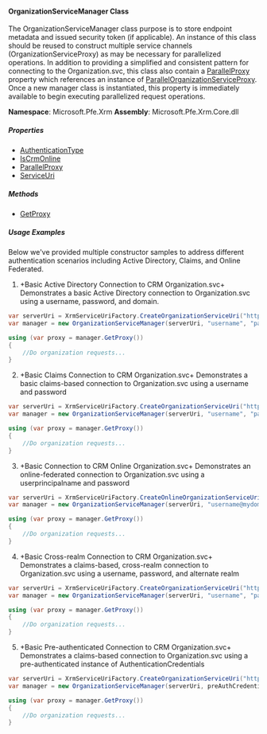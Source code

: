 #### OrganizationServiceManager Class

The OrganizationServiceManager class purpose is to store endpoint metadata and issued security token (if applicable). An instance of this class should be reused to construct multiple service channels (OrganizationServiceProxy) as may be necessary for parallelized operations.  In addition to providing a simplified and consistent pattern for connecting to the Organization.svc, this class also contain a [ParallelProxy](ParallelProxy-Property) property which references an instance of [ParallelOrganizationServiceProxy](ParallelOrganizationServiceProxy-Class).  Once a new manager class is instantiated, this property is immediately available to begin executing parallelized request operations.

**Namespace**: Microsoft.Pfe.Xrm
**Assembly**: Microsoft.Pfe.Xrm.Core.dll

##### Properties

* [AuthenticationType](AuthenticationType-Property.md)
* [IsCrmOnline](IsCrmOnline-Property.md)
* [ParallelProxy](ParallelProxy-Property.md)
* [ServiceUri](ServiceUri-Property.md)

##### Methods

* [GetProxy](GetProxy-Method.md)

##### Usage Examples

Below we've provided multiple constructor samples to address different authentication scenarios including Active Directory, Claims, and Online Federated.

1. +Basic Active Directory Connection to CRM Organization.svc+
Demonstrates a basic Active Directory connection to Organization.svc using a username, password, and domain.

```c#
var serverUri = XrmServiceUriFactory.CreateOrganizationServiceUri("http://mycrmserver:5555/myorganization");
var manager = new OrganizationServiceManager(serverUri, "username", "password", "mydomain");

using (var proxy = manager.GetProxy())
{
    //Do organization requests...
}
```

2. +Basic Claims Connection to CRM Organization.svc+
Demonstrates a basic claims-based connection to Organization.svc using a username and password

```c#
var serverUri = XrmServiceUriFactory.CreateOrganizationServiceUri("https://mycrmserver:5555/myorganization");
var manager = new OrganizationServiceManager(serverUri, "username", "password");

using (var proxy = manager.GetProxy())
{
    //Do organization requests...
}
```

3. +Basic Connection to CRM Online Organization.svc+
Demonstrates an online-federated connection to Organization.svc using a userprincipalname and password

```c#
var serverUri = XrmServiceUriFactory.CreateOnlineOrganizationServiceUri("myorganization", CrmOnlineRegion.NA);
var manager = new OrganizationServiceManager(serverUri, "username@mydomain.onmicrosoft.com", "password");

using (var proxy = manager.GetProxy())
{
    //Do organization requests...
}
```

4. +Basic Cross-realm Connection to CRM Organization.svc+
Demonstrates a claims-based, cross-realm connection to Organization.svc using a username, password, and alternate realm

```c#
var serverUri = XrmServiceUriFactory.CreateOrganizationServiceUri("https://mycrmserver:5555/myorganization");
var manager = new OrganizationServiceManager(serverUri, "username", "password", homeRealm: new Uri("https://myhomerealm.com"));

using (var proxy = manager.GetProxy())
{
    //Do organization requests...
}
```

5. +Basic Pre-authenticated Connection to CRM Organization.svc+
Demonstrates a claims-based connection to Organization.svc using a pre-authenticated instance of AuthenticationCredentials

```c#
var serverUri = XrmServiceUriFactory.CreateOrganizationServiceUri("https://mycrmserver:5555/myorganization");
var manager = new OrganizationServiceManager(serverUri, preAuthCredentials);

using (var proxy = manager.GetProxy())
{
    //Do organization requests...
}
```